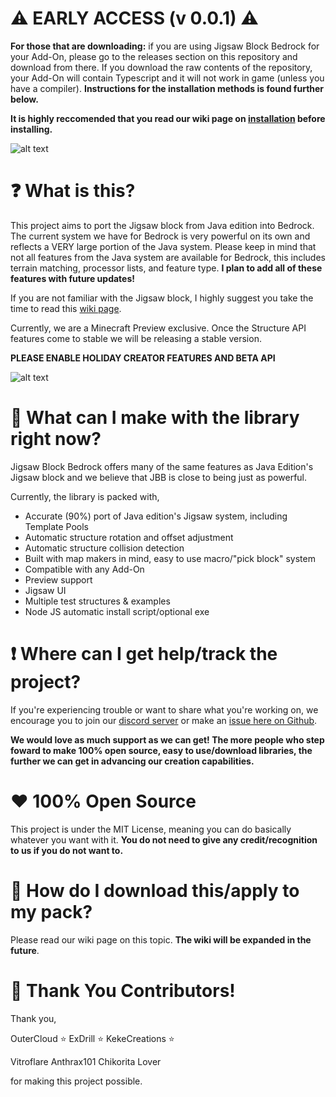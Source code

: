 # ⚠️ EARLY ACCESS (v 0.0.1) ⚠️
**For those that are downloading:** if you are using Jigsaw Block Bedrock for your Add-On, please go to the releases section on this repository and download from there. If you download the raw contents of the repository, your Add-On will contain Typescript and it will not work in game (unless you have a compiler). **Instructions for the installation methods is found further below.**

**It is highly reccomended that you read our wiki page on [installation](https://github.com/Warhead51707/Jigsaw-Block-Bedrock/wiki/Installation) before installing.**

![alt text](https://media.discordapp.net/attachments/894269220509081712/1206121191656390706/HallJigsawExample.gif?ex=65e41564&is=65d1a064&hm=e1fe02d98feb4fdbaa9524eddf39f94a2f1e9898c9a0c7dd2f8814187c2922f3&=)

# ❓ What is this?
This project aims to port the Jigsaw block from Java edition into Bedrock. The current system we have for Bedrock is very powerful on its own and reflects a VERY large portion of the Java system. Please keep in mind that not all features from the Java system are available for Bedrock, this includes terrain matching, processor lists, and feature type. **I plan to add all of these features with future updates!** 

If you are not familiar with the Jigsaw block, I highly suggest you take the time to read this [wiki page](https://minecraft.wiki/w/Jigsaw_Block).

Currently, we are a Minecraft Preview exclusive. Once the Structure API features come to stable we will be releasing a stable version.

**PLEASE ENABLE HOLIDAY CREATOR FEATURES AND BETA API**

![alt text](https://i.imgur.com/qiZ5tzS.png)

# 🧩 What can I make with the library right now?
Jigsaw Block Bedrock offers many of the same features as Java Edition's Jigsaw block and we believe that JBB is close to being just as powerful. 

Currently, the library is packed with, 

- Accurate (90%) port of Java edition's Jigsaw system, including Template Pools
- Automatic structure rotation and offset adjustment
- Automatic structure collision detection
- Built with map makers in mind, easy to use macro/"pick block" system
- Compatible with any Add-On
- Preview support
- Jigsaw UI 
- Multiple test structures & examples
- Node JS automatic install script/optional exe

# ❗ Where can I get help/track the project?
If you're experiencing trouble or want to share what you're working on, we encourage you to join our [discord server](https://discord.gg/rHPDXp5xPB) or make an [issue here on Github](https://github.com/Warhead51707/Jigsaw-Block-Bedrock/issues).

**We would love as much support as we can get! The more people who step foward to make 100% open source, easy to use/download libraries, the further we can get in advancing our creation capabilities.**

# ❤️ 100% Open Source
This project is under the MIT License, meaning you can do basically whatever you want with it. **You do not need to give any credit/recognition to us if you do not want to.**

# 📩 How do I download this/apply to my pack?
Please read our wiki page on this topic. **The wiki will be expanded in the future**.

# 🙌 Thank You Contributors!
Thank you,

OuterCloud ⭐
ExDrill ⭐
KekeCreations ⭐

Vitroflare
Anthrax101
Chikorita Lover


for making this project possible.

